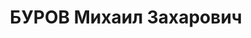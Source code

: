 ---
title: БУРОВ Михаил Захарович
description: '1902, м. Донецьк, українець, член ВКП(б), освіта вища, прож.: м. Брянка,
  викладач курсової мережі шахти № 1-біс «Криворіжжя»

  Військовою колегією Верховного суду СРСР 3 грудня 1937 р. засуджений до 15 р. позбавлення
  волі.

  Реабілітований у 1958 р.'
---